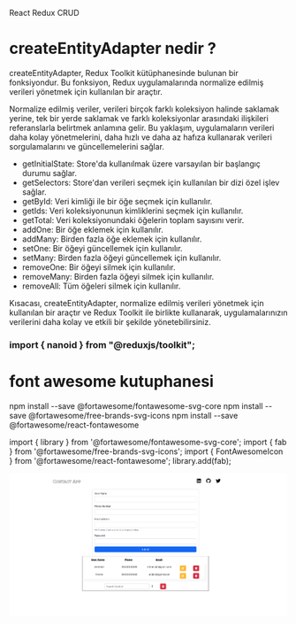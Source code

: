 React Redux CRUD

# createEntityAdapter nedir ? 

createEntityAdapter, Redux Toolkit kütüphanesinde bulunan bir fonksiyondur. Bu fonksiyon, Redux uygulamalarında normalize edilmiş verileri yönetmek için kullanılan bir araçtır.

Normalize edilmiş veriler, verileri birçok farklı koleksiyon halinde saklamak yerine, tek bir yerde saklamak ve farklı koleksiyonlar arasındaki ilişkileri referanslarla belirtmek anlamına gelir. Bu yaklaşım, uygulamaların verileri daha kolay yönetmelerini, daha hızlı ve daha az hafıza kullanarak verileri sorgulamalarını ve güncellemelerini sağlar.

- getInitialState: Store'da kullanılmak üzere varsayılan bir başlangıç durumu sağlar.
- getSelectors: Store'dan verileri seçmek için kullanılan bir dizi özel işlev sağlar.
- getById: Veri kimliği ile bir öğe seçmek için kullanılır.
- getIds: Veri koleksiyonunun kimliklerini seçmek için kullanılır.
- getTotal: Veri koleksiyonundaki öğelerin toplam sayısını verir.
- addOne: Bir öğe eklemek için kullanılır.
- addMany: Birden fazla öğe eklemek için kullanılır.
- setOne: Bir öğeyi güncellemek için kullanılır.
- setMany: Birden fazla öğeyi güncellemek için kullanılır.
- removeOne: Bir öğeyi silmek için kullanılır.
- removeMany: Birden fazla öğeyi silmek için kullanılır.
- removeAll: Tüm öğeleri silmek için kullanılır.

Kısacası, createEntityAdapter, normalize edilmiş verileri yönetmek için kullanılan bir araçtır ve Redux Toolkit ile birlikte kullanarak, uygulamalarınızın verilerini daha kolay ve etkili bir şekilde yönetebilirsiniz.






### import { nanoid } from "@reduxjs/toolkit";


# font awesome kutuphanesi 
npm install --save @fortawesome/fontawesome-svg-core
npm install --save @fortawesome/free-brands-svg-icons
npm install --save @fortawesome/react-fontawesome

import { library } from '@fortawesome/fontawesome-svg-core';
import { fab } from '@fortawesome/free-brands-svg-icons';
import { FontAwesomeIcon } from '@fortawesome/react-fontawesome';
library.add(fab);

![Uygulama Resimi](./src/contactApp.png)